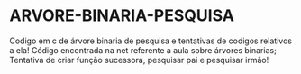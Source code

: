 # ARVORE-BINARIA-PESQUISA
Codigo em c de árvore binaria de pesquisa e tentativas de codigos relativos a ela!
Código encontrada na net referente a aula sobre árvores binarias;
Tentativa de criar função sucessora, pesquisar pai e pesquisar irmão!
